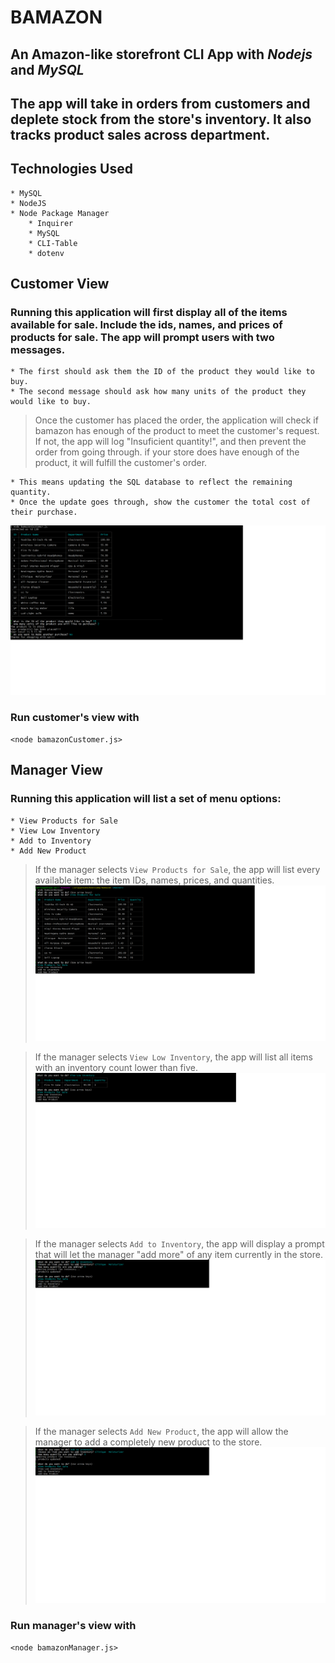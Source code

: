 # BAMAZON

## An Amazon-like storefront CLI App with _Nodejs_ and _MySQL_

## The app will take in orders from customers and deplete stock from the store's inventory. It also tracks product sales across department.

## Technologies Used

    * MySQL
    * NodeJS
    * Node Package Manager
        * Inquirer
        * MySQL
        * CLI-Table
        * dotenv

## Customer View

### Running this application will first display all of the items available for sale. Include the ids, names, and prices of products for sale. The app will prompt users with two messages.

    * The first should ask them the ID of the product they would like to buy.
    * The second message should ask how many units of the product they would like to buy.

> Once the customer has placed the order, the application will check if bamazon has enough of the product to meet the customer's request. If not, the app will log "Insuficient quantity!", and then prevent the order from going through.
> if your store does have enough of the product, it will fulfill the customer's order.

    * This means updating the SQL database to reflect the remaining quantity.
    * Once the update goes through, show the customer the total cost of their purchase.

![customer-view screenshot](/img/customerView.png)

### Run customer's view with

`<node bamazonCustomer.js>`

## Manager View

### Running this application will list a set of menu options:

    * View Products for Sale
    * View Low Inventory
    * Add to Inventory
    * Add New Product

> If the manager selects `View Products for Sale`, the app will list every available item: the item IDs, names, prices, and quantities.
> ![product-sales](/img/product-sales.png)

> If the manager selects `View Low Inventory`, the app will list all items with an inventory count lower than five.
> ![low-inventory](/img/low-inventory.png)

> If the manager selects `Add to Inventory`, the app will display a prompt that will let the manager "add more" of any item currently in the store.
> ![update-inventory](/img/updatingInventory.png)

> If the manager selects `Add New Product`, the app will allow the manager to add a completely new product to the store.
> ![update-inventory](/img/updatingInventory.png)

### Run manager's view with

`<node bamazonManager.js>`
